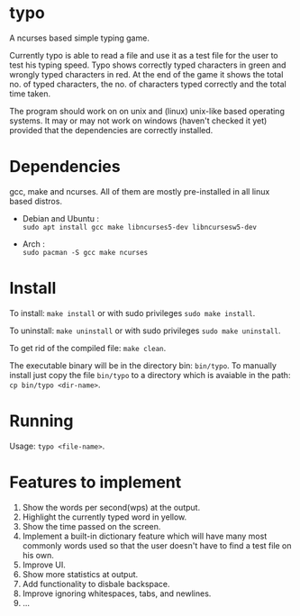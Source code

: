 # typo
A ncurses based simple typing game.

Currently typo is able to read a file and use it as a test file for the user to test his typing speed. Typo shows correctly typed characters in green and wrongly typed characters in red. At the end of the game it shows the total no. of typed characters, the no. of characters typed correctly and the total time taken.

The program should work on on unix and (linux) unix-like based operating systems. It may or may not work on windows (haven't checked it yet) provided that the dependencies are correctly installed.

# Dependencies
gcc, make and ncurses. All of them are mostly pre-installed in all linux based distros.

- Debian and Ubuntu :
  <br>
  ``sudo apt install gcc make libncurses5-dev libncursesw5-dev``
  
- Arch :
  <br>
  ``sudo pacman -S gcc make ncurses``


# Install
To install: ``make install`` or with sudo privileges ``sudo make install``.

To uninstall: ``make uninstall`` or with sudo privileges ``sudo make uninstall``.

To get rid of the compiled file: ``make clean``.

The executable binary will be in the directory bin: ``bin/typo``. To manually install just copy the file ``bin/typo`` to a directory which is avaiable in the path: ``cp bin/typo <dir-name>``.

# Running
Usage: ``typo <file-name>``.

# Features to implement
1. Show the words per second(wps) at the output.
2. Highlight the currently typed word in yellow.
3. Show the time passed on the screen.
4. Implement a built-in dictionary feature which will have many most commonly words used so that the user doesn't have to find a test file on his own.
5. Improve UI.
6. Show more statistics at output.
7. Add functionality to disbale backspace.
8. Improve ignoring whitespaces, tabs, and newlines.
9. ...
